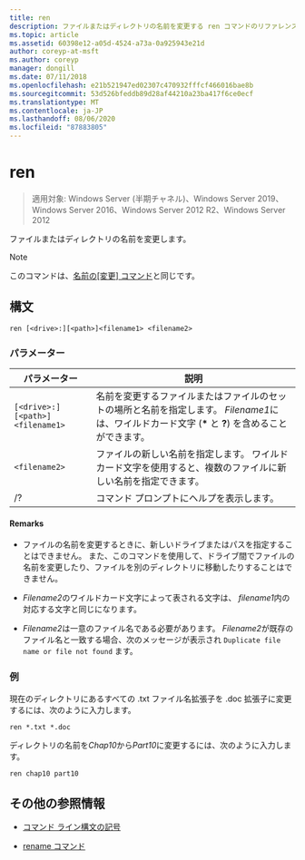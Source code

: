 ```yaml
---
title: ren
description: ファイルまたはディレクトリの名前を変更する ren コマンドのリファレンス記事です。
ms.topic: article
ms.assetid: 60398e12-a05d-4524-a73a-0a925943e21d
author: coreyp-at-msft
ms.author: coreyp
manager: dongill
ms.date: 07/11/2018
ms.openlocfilehash: e21b521947ed02307c470932fffcf466016bae8b
ms.sourcegitcommit: 53d526bfeddb89d28af44210a23ba417f6ce0ecf
ms.translationtype: MT
ms.contentlocale: ja-JP
ms.lasthandoff: 08/06/2020
ms.locfileid: "87883805"
---
```

# <a name="ren"></a>ren

> 適用対象: Windows Server (半期チャネル)、Windows Server 2019、Windows Server 2016、Windows Server 2012 R2、Windows Server 2012

ファイルまたはディレクトリの名前を変更します。

> [!NOTE]
> このコマンドは、[名前の[変更] コマンド](rename.md)と同じです。

## <a name="syntax"></a>構文

```
ren [<drive>:][<path>]<filename1> <filename2>
```

### <a name="parameters"></a>パラメーター

| パラメーター | 説明 |
|--|--|
| `[<drive>:][<path>]<filename1>` | 名前を変更するファイルまたはファイルのセットの場所と名前を指定します。 *Filename1*には、ワイルドカード文字 (**&#42;** と **?**) を含めることができます。 |
| `<filename2>` | ファイルの新しい名前を指定します。 ワイルドカード文字を使用すると、複数のファイルに新しい名前を指定できます。 |
| /? | コマンド プロンプトにヘルプを表示します。 |

#### <a name="remarks"></a>Remarks

- ファイルの名前を変更するときに、新しいドライブまたはパスを指定することはできません。 また、このコマンドを使用して、ドライブ間でファイルの名前を変更したり、ファイルを別のディレクトリに移動したりすることはできません。

- *Filename2*のワイルドカード文字によって表される文字は、 *filename1*内の対応する文字と同じになります。

- *Filename2*は一意のファイル名である必要があります。 *Filename2*が既存のファイル名と一致する場合、次のメッセージが表示され `Duplicate file name or file not found` ます。

### <a name="examples"></a>例

現在のディレクトリにあるすべての .txt ファイル名拡張子を .doc 拡張子に変更するには、次のように入力します。

```
ren *.txt *.doc
```

ディレクトリの名前を*Chap10*から*Part10*に変更するには、次のように入力します。

```
ren chap10 part10
```

## <a name="additional-references"></a>その他の参照情報

- [コマンド ライン構文の記号](command-line-syntax-key.md)

- [rename コマンド](rename.md)
